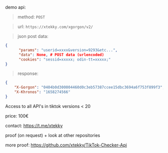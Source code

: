 demo api:
> method: `POST`

> url: `https://xtekky.com/xgorgon/v2/`

> json post data:
```json
{
      "params": "userid=xxxx&version=9293&etc...",
      "data": None, # POST data (urlencoded)
      "cookies": "sessid=xxxxx; odin-tt=xxxxx;"
}
```
> response:
```json
{
    "X-Gorgon": "0404b0d300004460d0c3eb57387ccee15dbc3694a6f753f899f3",
    "X-Khronos": "1658274566"
}
```

Access to all API's in tiktok versions < 20

price: 100€

contact: https://t.me/xtekky

proof (on request) + look at other repositories 

more proof: https://github.com/xtekky/TikTok-Checker-Api
